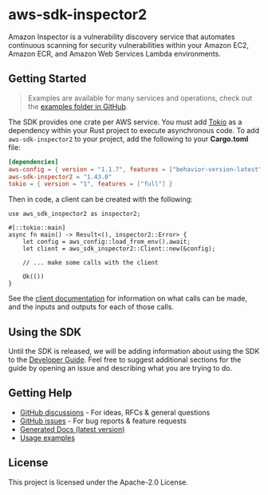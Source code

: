 # aws-sdk-inspector2

Amazon Inspector is a vulnerability discovery service that automates continuous scanning for security vulnerabilities within your Amazon EC2, Amazon ECR, and Amazon Web Services Lambda environments.

## Getting Started

> Examples are available for many services and operations, check out the
> [examples folder in GitHub](https://github.com/awslabs/aws-sdk-rust/tree/main/examples).

The SDK provides one crate per AWS service. You must add [Tokio](https://crates.io/crates/tokio)
as a dependency within your Rust project to execute asynchronous code. To add `aws-sdk-inspector2` to
your project, add the following to your **Cargo.toml** file:

```toml
[dependencies]
aws-config = { version = "1.1.7", features = ["behavior-version-latest"] }
aws-sdk-inspector2 = "1.43.0"
tokio = { version = "1", features = ["full"] }
```

Then in code, a client can be created with the following:

```rust,no_run
use aws_sdk_inspector2 as inspector2;

#[::tokio::main]
async fn main() -> Result<(), inspector2::Error> {
    let config = aws_config::load_from_env().await;
    let client = aws_sdk_inspector2::Client::new(&config);

    // ... make some calls with the client

    Ok(())
}
```

See the [client documentation](https://docs.rs/aws-sdk-inspector2/latest/aws_sdk_inspector2/client/struct.Client.html)
for information on what calls can be made, and the inputs and outputs for each of those calls.

## Using the SDK

Until the SDK is released, we will be adding information about using the SDK to the
[Developer Guide](https://docs.aws.amazon.com/sdk-for-rust/latest/dg/welcome.html). Feel free to suggest
additional sections for the guide by opening an issue and describing what you are trying to do.

## Getting Help

* [GitHub discussions](https://github.com/awslabs/aws-sdk-rust/discussions) - For ideas, RFCs & general questions
* [GitHub issues](https://github.com/awslabs/aws-sdk-rust/issues/new/choose) - For bug reports & feature requests
* [Generated Docs (latest version)](https://awslabs.github.io/aws-sdk-rust/)
* [Usage examples](https://github.com/awslabs/aws-sdk-rust/tree/main/examples)

## License

This project is licensed under the Apache-2.0 License.

